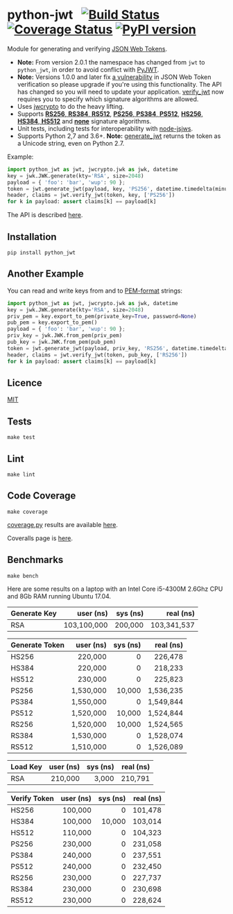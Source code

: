 # python-jwt&nbsp;&nbsp;&nbsp;[![Build Status](https://travis-ci.org/davedoesdev/python-jwt.svg?branch=master)](https://travis-ci.org/davedoesdev/python-jwt) [![Coverage Status](https://coveralls.io/repos/github/davedoesdev/python-jwt/badge.svg?branch=master)](https://coveralls.io/github/davedoesdev/python-jwt?branch=master) [![PyPI version](https://badge.fury.io/py/python-jwt.svg)](https://badge.fury.io/py/python-jwt)

Module for generating and verifying [JSON Web Tokens](http://self-issued.info/docs/draft-ietf-oauth-json-web-token.html).

- **Note:** From version 2.0.1 the namespace has changed from `jwt` to `python_jwt`, in order to avoid conflict with [PyJWT](https://github.com/jpadilla/pyjwt).
- **Note:** Versions 1.0.0 and later fix [a vulnerability](https://www.timmclean.net/2015/02/25/jwt-alg-none.html) in JSON Web Token verification so please upgrade if you're using this functionality. The API has changed so you will need to update your application. [verify_jwt](http://rawgit.davedoesdev.com/davedoesdev/python-jwt/master/docs/_build/html/index.html#python_jwt.verify_jwt) now requires you to specify which signature algorithms are allowed.
- Uses [jwcrypto](https://jwcrypto.readthedocs.io) to do the heavy lifting.
- Supports [__RS256__, __RS384__, __RS512__](http://tools.ietf.org/html/draft-ietf-jose-json-web-algorithms-14#section-3.3), [__PS256__, __PS384__, __PS512__](http://tools.ietf.org/html/draft-ietf-jose-json-web-algorithms-14#section-3.5), [__HS256__, __HS384__, __HS512__](http://tools.ietf.org/html/draft-ietf-jose-json-web-algorithms-14#section-3.2) and [__none__](http://tools.ietf.org/html/draft-ietf-jose-json-web-algorithms-14#section-3.6) signature algorithms.
- Unit tests, including tests for interoperability with [node-jsjws](https://github.com/davedoesdev/node-jsjws).
- Supports Python 2,7 and 3.6+. **Note:** [generate_jwt](http://rawgit.davedoesdev.com/davedoesdev/python-jwt/master/docs/_build/html/index.html#python_jwt.generate_jwt) returns the token as a Unicode string, even on Python 2.7.

Example:

```python
import python_jwt as jwt, jwcrypto.jwk as jwk, datetime
key = jwk.JWK.generate(kty='RSA', size=2048)
payload = { 'foo': 'bar', 'wup': 90 };
token = jwt.generate_jwt(payload, key, 'PS256', datetime.timedelta(minutes=5))
header, claims = jwt.verify_jwt(token, key, ['PS256'])
for k in payload: assert claims[k] == payload[k]
```

The API is described [here](http://rawgit.davedoesdev.com/davedoesdev/python-jwt/master/docs/_build/html/index.html).


## Installation

```shell
pip install python_jwt
```

## Another Example

You can read and write keys from and to [PEM-format](http://www.openssl.org/docs/crypto/pem.html) strings:

```python
import python_jwt as jwt, jwcrypto.jwk as jwk, datetime
key = jwk.JWK.generate(kty='RSA', size=2048)
priv_pem = key.export_to_pem(private_key=True, password=None)
pub_pem = key.export_to_pem()
payload = { 'foo': 'bar', 'wup': 90 };
priv_key = jwk.JWK.from_pem(priv_pem)
pub_key = jwk.JWK.from_pem(pub_pem)
token = jwt.generate_jwt(payload, priv_key, 'RS256', datetime.timedelta(minutes=5))
header, claims = jwt.verify_jwt(token, pub_key, ['RS256'])
for k in payload: assert claims[k] == payload[k]
```

## Licence

[MIT](https://raw.github.com/davedoesdev/python-jwt/master/LICENCE)

## Tests

```shell
make test
```

## Lint

```shell
make lint
```

## Code Coverage

```shell
make coverage
```

[coverage.py](http://nedbatchelder.com/code/coverage/) results are available [here](http://rawgit.davedoesdev.com/davedoesdev/python-jwt/master/coverage/html/index.html).

Coveralls page is [here](https://coveralls.io/r/davedoesdev/python-jwt).

## Benchmarks

```shell
make bench
```

Here are some results on a laptop with an Intel Core i5-4300M 2.6Ghz CPU and 8Gb RAM running Ubuntu 17.04.

Generate Key|user (ns)|sys (ns)|real (ns)
:--|--:|--:|--:
RSA|103,100,000|200,000|103,341,537

Generate Token|user (ns)|sys (ns)|real (ns)
:--|--:|--:|--:
HS256|220,000|0|226,478
HS384|220,000|0|218,233
HS512|230,000|0|225,823
PS256|1,530,000|10,000|1,536,235
PS384|1,550,000|0|1,549,844
PS512|1,520,000|10,000|1,524,844
RS256|1,520,000|10,000|1,524,565
RS384|1,530,000|0|1,528,074
RS512|1,510,000|0|1,526,089

Load Key|user (ns)|sys (ns)|real (ns)
:--|--:|--:|--:
RSA|210,000|3,000|210,791

Verify Token|user (ns)|sys (ns)|real (ns)
:--|--:|--:|--:
HS256|100,000|0|101,478
HS384|100,000|10,000|103,014
HS512|110,000|0|104,323
PS256|230,000|0|231,058
PS384|240,000|0|237,551
PS512|240,000|0|232,450
RS256|230,000|0|227,737
RS384|230,000|0|230,698
RS512|230,000|0|228,624
